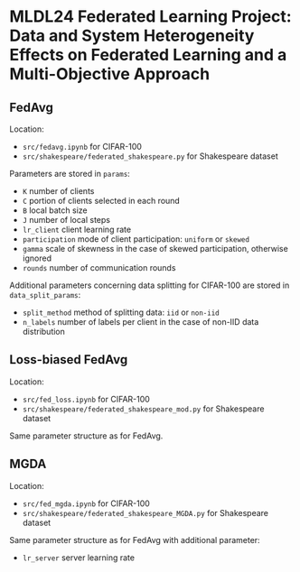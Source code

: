 # MLDL24 Federated Learning Project: Data and System Heterogeneity Effects on Federated Learning and a Multi-Objective Approach

## FedAvg
Location: 
- `src/fedavg.ipynb` for CIFAR-100
- `src/shakespeare/federated_shakespeare.py` for Shakespeare dataset

Parameters are stored in `params`:
- `K` number of clients
- `C` portion of clients selected in each round
- `B` local batch size
- `J` number of local steps
- `lr_client` client learning rate
- `participation` mode of client participation: `uniform` or `skewed`
- `gamma` scale of skewness in the case of skewed participation, otherwise ignored
- `rounds` number of communication rounds

Additional parameters concerning data splitting for CIFAR-100 are stored in `data_split_params`:
- `split_method` method of splitting data: `iid` or `non-iid`
- `n_labels` number of labels per client in the case of non-IID data distribution


## Loss-biased FedAvg
Location: 
- `src/fed_loss.ipynb` for CIFAR-100
- `src/shakespeare/federated_shakespeare_mod.py` for Shakespeare dataset

Same parameter structure as for FedAvg.

## MGDA 
Location: 
- `src/fed_mgda.ipynb` for CIFAR-100
-  `src/shakespeare/federated_shakespeare_MGDA.py` for Shakespeare dataset

Same parameter structure as for FedAvg with additional parameter:
- `lr_server` server learning rate
